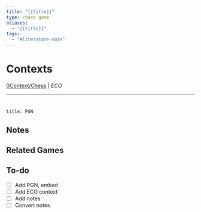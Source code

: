 ```yaml
---
title: "{{title}}"
type: chess game
aliases:
  - "{{title}}"
tags:
  - "#literature-note"
---
```


# Contexts

[0Context/Chess](0Context/Chess.md) | *ECO*

---

# 

````ad-example
title: PGN

````

## Notes

## Related Games

## To-do

* [ ] Add PGN, embed
* [ ] Add ECO context
* [ ] Add notes
* [ ] Convert notes
